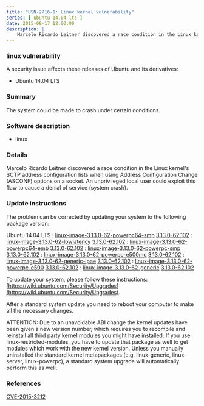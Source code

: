 ```yaml
---
title: "USN-2716-1: Linux kernel vulnerability"
series: [ ubuntu-14.04-lts ]
date: 2015-08-17 12:00:00
description: |
    Marcelo Ricardo Leitner discovered a race condition in the Linux kernel&#39;s SCTP address configuration lists when using Address Configuration Change (ASCONF) options on a socket. An unprivileged local user could exploit this flaw to cause a denial of service (system crash). 
--- 
```

 
### linux vulnerability

A security issue affects these releases of Ubuntu and its derivatives:

* Ubuntu 14.04 LTS

### Summary

The system could be made to crash under certain conditions. 

### Software description

* linux 

### Details

Marcelo Ricardo Leitner discovered a race condition in the Linux kernel&#39;s SCTP address configuration lists when using Address Configuration Change (ASCONF) options on a socket. An unprivileged local user could exploit this flaw to cause a denial of service (system crash). 

### Update instructions

The problem can be corrected by updating your system to the following package version:

Ubuntu 14.04 LTS
 : [linux-image-3.13.0-62-powerpc64-smp](https://launchpad.net/ubuntu/+source/linux) <span> [3.13.0-62.102](https://launchpad.net/ubuntu/+source/linux/3.13.0-62.102) </span> 
 : [linux-image-3.13.0-62-lowlatency](https://launchpad.net/ubuntu/+source/linux) <span> [3.13.0-62.102](https://launchpad.net/ubuntu/+source/linux/3.13.0-62.102) </span> 
 : [linux-image-3.13.0-62-powerpc64-emb](https://launchpad.net/ubuntu/+source/linux) <span> [3.13.0-62.102](https://launchpad.net/ubuntu/+source/linux/3.13.0-62.102) </span> 
 : [linux-image-3.13.0-62-powerpc-smp](https://launchpad.net/ubuntu/+source/linux) <span> [3.13.0-62.102](https://launchpad.net/ubuntu/+source/linux/3.13.0-62.102) </span> 
 : [linux-image-3.13.0-62-powerpc-e500mc](https://launchpad.net/ubuntu/+source/linux) <span> [3.13.0-62.102](https://launchpad.net/ubuntu/+source/linux/3.13.0-62.102) </span> 
 : [linux-image-3.13.0-62-generic-lpae](https://launchpad.net/ubuntu/+source/linux) <span> [3.13.0-62.102](https://launchpad.net/ubuntu/+source/linux/3.13.0-62.102) </span> 
 : [linux-image-3.13.0-62-powerpc-e500](https://launchpad.net/ubuntu/+source/linux) <span> [3.13.0-62.102](https://launchpad.net/ubuntu/+source/linux/3.13.0-62.102) </span> 
 : [linux-image-3.13.0-62-generic](https://launchpad.net/ubuntu/+source/linux) <span> [3.13.0-62.102](https://launchpad.net/ubuntu/+source/linux/3.13.0-62.102) </span> 

To update your system, please follow these instructions: [https://wiki.ubuntu.com/Security/Upgrades](https://wiki.ubuntu.com/Security/Upgrades).

After a standard system update you need to reboot your computer to make all the necessary changes.

ATTENTION: Due to an unavoidable ABI change the kernel updates have been given a new version number, which requires you to recompile and reinstall all third party kernel modules you might have installed. If you use linux-restricted-modules, you have to update that package as well to get modules which work with the new kernel version. Unless you manually uninstalled the standard kernel metapackages (e.g. linux-generic, linux-server, linux-powerpc), a standard system upgrade will automatically perform this as well. 

### References

 [CVE-2015-3212](http://people.ubuntu.com/~ubuntu-security/cve/CVE-2015-3212)
 
